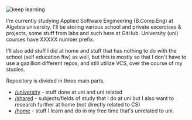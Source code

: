 # 

![keep learning](https://i.imgur.com/kQPd0a9.jpg)

I'm currently studying Applied Software Engineering (B.Comp.Eng) at Algebra university.
I'll be storing various school and private excercises & projects, some stuff from labs and such here at GitHub. University (uni) courses have XXXXX number prefix.

I'll also add stuff I did at home and stuff that has nothing to do with the school (self education ftw) as well, but this is mostly so that I don't have to use a gazillion different repos, and still utilize VCS, over the course of my studies.



Repository is divided in three main parts,  

- [/university](university) - stuff done at uni and uni related 
- [/shared](shared) - subjects/fields of study that I do at uni but I also want to research further at home (not directly related to CS)
- [/home](home) - stuff I learn and do in my free time that's unrelated to uni.